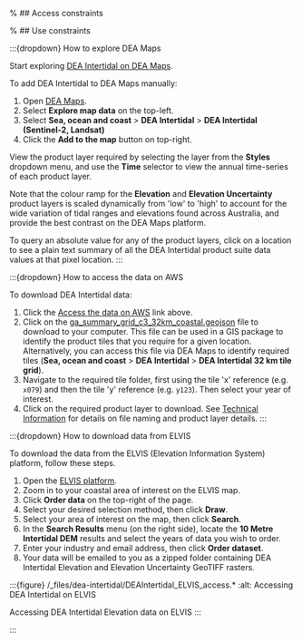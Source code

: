 % ## Access constraints

% ## Use constraints

:::{dropdown} How to explore DEA Maps

Start exploring [DEA Intertidal on DEA Maps](https://maps.dea.ga.gov.au/story/DEAIntertidal).

To add DEA Intertidal to DEA Maps manually:

1. Open [DEA Maps](https://maps.dea.ga.gov.au/).
1. Select **Explore map data** on the top-left.
1. Select **Sea, ocean and coast** &gt; **DEA Intertidal** &gt; **DEA Intertidal (Sentinel-2, Landsat)**
1. Click the **Add to the map** button on top-right.

View the product layer required by selecting the layer from the **Styles** dropdown menu, and use the **Time** selector to view the annual time-series of each product layer.

Note that the colour ramp for the **Elevation** and **Elevation Uncertainty** product layers is scaled dynamically from 'low' to 'high' to account for the wide variation of tidal ranges and elevations found across Australia, and provide the best contrast on the DEA Maps platform. 

To query an absolute value for any of the product layers, click on a location to see a plain text summary of all the DEA Intertidal product suite data values at that pixel location.
:::

:::{dropdown} How to access the data on AWS

To download DEA Intertidal data:

1. Click the [Access the data on AWS](https://data.dea.ga.gov.au/?prefix=derivative/ga_s2ls_intertidal_cyear_3/) link above.
1. Click on the [ga_summary_grid_c3_32km_coastal.geojson](https://data.dea.ga.gov.au/derivative/ga_s2ls_intertidal_cyear_3/ga_summary_grid_c3_32km_coastal.geojson) file to download to your computer. This file can be used in a GIS package to identify the product tiles that you require for a given location. Alternatively, you can access this file via DEA Maps to identify required tiles (**Sea, ocean and coast** &gt; **DEA Intertidal** &gt; **DEA Intertidal 32 km tile grid**). 
1. Navigate to the required tile folder, first using the tile 'x' reference (e.g. `x079`) and then the tile 'y' reference (e.g. `y123`). Then select your year of interest.
1. Click on the required product layer to download. See [Technical Information](./?tab=description#technical-information) for details on file naming and product layer details.
:::

:::{dropdown} How to download data from ELVIS

To download the data from the ELVIS (Elevation Information System) platform, follow these steps.

1. Open the [ELVIS platform](https://elevation.fsdf.org.au/).
1. Zoom in to your coastal area of interest on the ELVIS map.
1. Click **Order data** on the top-right of the page.
1. Select your desired selection method, then click **Draw**.
1. Select your area of interest on the map, then click **Search**.
1. In the **Search Results** menu (on the right side), locate the **10 Metre Intertidal DEM** results and select the years of data you wish to order.
1. Enter your industry and email address, then click **Order dataset**.
1. Your data will be emailed to you as a zipped folder containing DEA Intertidal Elevation and Elevation Uncertainty GeoTIFF rasters.

:::{figure} /_files/dea-intertidal/DEAIntertidal_ELVIS_access.*
:alt: Accessing DEA Intertidal on ELVIS

Accessing DEA Intertidal Elevation data on ELVIS
:::

:::

